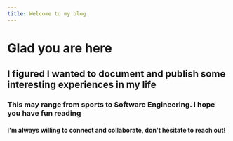 ```yaml
---
title: Welcome to my blog
---
```


# Glad you are here

## I figured I wanted to document and publish some interesting experiences in my life

### This may range from sports to Software Engineering. I hope you have fun reading

#### I'm always willing to connect and collaborate, don't hesitate to reach out! 




